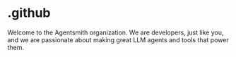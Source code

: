 # .github

Welcome to the Agentsmith organization. We are developers, just like you, and we are passionate about making great LLM agents and tools that power them.
